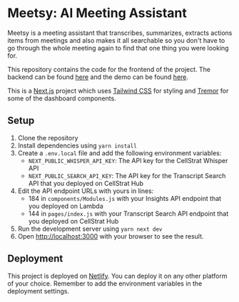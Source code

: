 # Meetsy: AI Meeting Assistant

Meetsy is a meeting assistant that transcribes, summarizes, extracts actions items from meetings and also makes it all searchable so you don't have to go through the whole meeting again to find that one thing you were looking for.

This repository contains the code for the frontend of the project. The backend can be found [here](https://github.com/nerdimite/meetsy-backend) and the demo can be found [here](https://meetsy.netlify.app).

This is a [Next.js](https://nextjs.org/) project which uses [Tailwind CSS](https://tailwindcss.com/) for styling and [Tremor](tremor.so) for some of the dashboard components.

## Setup

1. Clone the repository
2. Install dependencies using `yarn install`
3. Create a `.env.local` file and add the following environment variables:
    - `NEXT_PUBLIC_WHISPER_API_KEY`: The API key for the CellStrat Whisper API
    - `NEXT_PUBLIC_SEARCH_API_KEY`: The API key for the Transcript Search API that you deployed on CellStrat Hub
4. Edit the API endpoint URLs with yours in lines:
    - 184 in `components/Modules.js` with your Insights API endpoint that you deployed on Lambda
    - 144 in `pages/index.js` with your Transcript Search API endpoint that you deployed on CellStrat Hub
4. Run the development server using `yarn next dev`
5. Open [http://localhost:3000](http://localhost:3000) with your browser to see the result.

## Deployment

This project is deployed on [Netlify](https://www.netlify.com/). You can deploy it on any other platform of your choice. Remember to add the environment variables in the deployment settings.